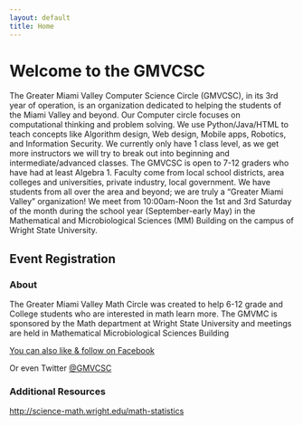 ```yaml
---
layout: default
title: Home
---
```

# Welcome to the GMVCSC
The Greater Miami Valley Computer Science Circle (GMVCSC), in its 3rd year of operation, is an organization dedicated
    to helping the students of the Miami Valley and beyond. Our Computer circle focuses on computational thinking and
    problem solving. We use Python/Java/HTML to teach concepts like Algorithm design, Web design, Mobile apps, Robotics,
    and Information Security. We currently only have 1 class level, as we get more instructors we will try to break out
    into beginning and intermediate/advanced classes. The GMVCSC is open to 7-12 graders who have had at least Algebra
    1. Faculty come from local school districts, area colleges and universities, private industry, local government.
    We have students from all over the area and beyond; we are truly a “Greater Miami Valley” organization! We meet from
    10:00am-Noon the 1st and 3rd Saturday of the month during the school year (September-early May) in the Mathematical
    and Microbiological Sciences (MM) Building on the campus of Wright State University.


## Event Registration
### About
The Greater Miami Valley Math Circle was created to help 6-12 grade and College students who are interested in math learn
    more.
The GMVMC is sponsored by the Math department at Wright State University and meetings are held in Mathematical
    Microbiological Sciences Building
    
[You can also like & follow on Facebook](https://www.facebook.com/pages/Greater-Miami-Valley-Computer-Science-Circle/356306351219180?pnref=lhc)

Or even Twitter [@GMVCSC](https://twitter.com/gmvcsc)

### Additional Resources  
<http://science-math.wright.edu/math-statistics>
